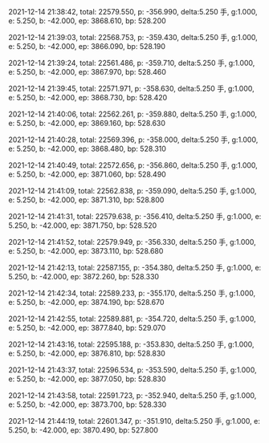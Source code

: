2021-12-14 21:38:42, total: 22579.550, p: -356.990, delta:5.250 手, g:1.000, e: 5.250, b: -42.000, ep: 3868.610, bp: 528.200

2021-12-14 21:39:03, total: 22568.753, p: -359.430, delta:5.250 手, g:1.000, e: 5.250, b: -42.000, ep: 3866.090, bp: 528.190

2021-12-14 21:39:24, total: 22561.486, p: -359.710, delta:5.250 手, g:1.000, e: 5.250, b: -42.000, ep: 3867.970, bp: 528.460

2021-12-14 21:39:45, total: 22571.971, p: -358.630, delta:5.250 手, g:1.000, e: 5.250, b: -42.000, ep: 3868.730, bp: 528.420

2021-12-14 21:40:06, total: 22562.261, p: -359.880, delta:5.250 手, g:1.000, e: 5.250, b: -42.000, ep: 3869.160, bp: 528.630

2021-12-14 21:40:28, total: 22569.396, p: -358.000, delta:5.250 手, g:1.000, e: 5.250, b: -42.000, ep: 3868.480, bp: 528.310

2021-12-14 21:40:49, total: 22572.656, p: -356.860, delta:5.250 手, g:1.000, e: 5.250, b: -42.000, ep: 3871.060, bp: 528.490

2021-12-14 21:41:09, total: 22562.838, p: -359.090, delta:5.250 手, g:1.000, e: 5.250, b: -42.000, ep: 3871.310, bp: 528.800

2021-12-14 21:41:31, total: 22579.638, p: -356.410, delta:5.250 手, g:1.000, e: 5.250, b: -42.000, ep: 3871.750, bp: 528.520

2021-12-14 21:41:52, total: 22579.949, p: -356.330, delta:5.250 手, g:1.000, e: 5.250, b: -42.000, ep: 3873.110, bp: 528.680

2021-12-14 21:42:13, total: 22587.155, p: -354.380, delta:5.250 手, g:1.000, e: 5.250, b: -42.000, ep: 3872.260, bp: 528.330

2021-12-14 21:42:34, total: 22589.233, p: -355.170, delta:5.250 手, g:1.000, e: 5.250, b: -42.000, ep: 3874.190, bp: 528.670

2021-12-14 21:42:55, total: 22589.881, p: -354.720, delta:5.250 手, g:1.000, e: 5.250, b: -42.000, ep: 3877.840, bp: 529.070

2021-12-14 21:43:16, total: 22595.188, p: -353.830, delta:5.250 手, g:1.000, e: 5.250, b: -42.000, ep: 3876.810, bp: 528.830

2021-12-14 21:43:37, total: 22596.534, p: -353.590, delta:5.250 手, g:1.000, e: 5.250, b: -42.000, ep: 3877.050, bp: 528.830

2021-12-14 21:43:58, total: 22591.723, p: -352.940, delta:5.250 手, g:1.000, e: 5.250, b: -42.000, ep: 3873.700, bp: 528.330

2021-12-14 21:44:19, total: 22601.347, p: -351.910, delta:5.250 手, g:1.000, e: 5.250, b: -42.000, ep: 3870.490, bp: 527.800